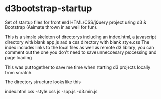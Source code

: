 # d3bootstrap-startup
Set of startup files for front end HTML/CSS/jQuery project using d3 &amp; Bootstrap (Animate thrown in as well for fun). 

This is a simple skeleton of directorys including an index.html, a javascript directory with blank app.js and a css directory with blank style.css
The index includes links to the local files as well as remote d3 library, you can comment out the one you don't need to save unneccesary processing and page loading. 

This was put together to save me time when starting d3 projects locally from scratch. 


The directory structure looks like this

index.html
css
-style.css
js
-app.js
-d3.min.js



